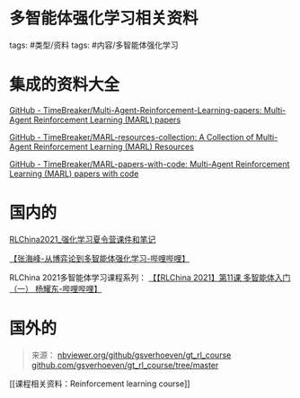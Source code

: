 # 多智能体强化学习相关资料

tags: #类型/资料 
tags: #内容/多智能体强化学习 


# 集成的资料大全
[GitHub - TimeBreaker/Multi-Agent-Reinforcement-Learning-papers: Multi-Agent Reinforcement Learning (MARL) papers](https://github.com/TimeBreaker/Multi-Agent-Reinforcement-Learning-papers.git)

[GitHub - TimeBreaker/MARL-resources-collection: A Collection of Multi-Agent Reinforcement Learning (MARL) Resources](https://github.com/TimeBreaker/MARL-resources-collection.git)

[GitHub - TimeBreaker/MARL-papers-with-code: Multi-Agent Reinforcement Learning (MARL) papers with code](https://github.com/TimeBreaker/MARL-papers-with-code.git)



# 国内的

[RLChina2021_强化学习夏令营课件和笔记](file:///Users/ethan/Documents/CoreFiles/ReadingsFile/计算科学/多智能体强化学习/RLChina2021_强化学习夏令营课件和笔记)



[【张海峰-从博弈论到多智能体强化学习-哔哩哔哩】](https://b23.tv/xaOJcjE)


RLChina 2021多智能体学习课程系列：
[【【RLChina 2021】第11课 多智能体入门（一） 杨耀东-哔哩哔哩】](https://b23.tv/kcYpLVF) 




# 国外的

> 来源：
> [nbviewer.org/github/gsverhoeven/gt_rl_course](https://nbviewer.org/github/gsverhoeven/gt_rl_course)
> [github.com/gsverhoeven/gt_rl_course/tree/master](https://github.com/gsverhoeven/gt_rl_course/tree/master/)


[[课程相关资料：Reinforcement learning course]]